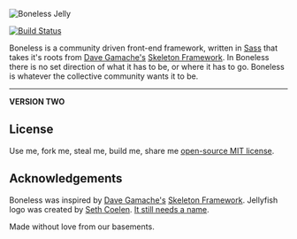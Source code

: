 ![Boneless Jelly](https://raw.githubusercontent.com/whatsnewsaes/Boneless/master/examples/images/Jelly.png)

[![Build Status](https://travis-ci.org/benhinchley/Boneless.svg)](https://travis-ci.org/benhinchley/Boneless)

Boneless is a community driven front-end framework, written in  [Sass](http://sass-lang.com/) that takes it's roots from [Dave Gamache's](https://twitter.com/dhg) [Skeleton Framework](https://github.com/dhg/Skeleton). In Boneless there is no set direction of what it has to be, or where it has to go. Boneless is whatever the collective community wants it to be.

---

**VERSION TWO**

## License
Use me, fork me, steal me, build me, share me [open-source MIT license](LICENSE).

## Acknowledgements
Boneless was inspired by [Dave Gamache's](https://twitter.com/dhg) [Skeleton Framework](https://github.com/dhg/Skeleton). Jellyfish logo was created by [Seth Coelen](http://www.twitter.com/whatsnewsaes). [It still needs a name](https://github.com/whatsnewsaes/Boneless/issues/1).

Made without love from our basements.
